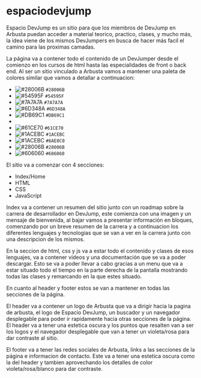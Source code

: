 # espaciodevjump

Espacio DevJump es un sitio para que los miembros de DevJump en Arbusta puedan acceder a material teorico, practico, clases, y mucho más,
la idea viene de los mismos DevJumpers en busca de hacer más facil el camino para las proximas camadas.

La página va a contener todo el contenido de un DevJumper desde el comienzo en los cursos de html hasta las especialidades de front o back end.
Al ser un sitio vinculado a Arbusta vamos a mantener una paleta de colores similar que vamos a detallar a continuacion:

- ![#28006B](https://via.placeholder.com/15/28006B/000000?text=+) `#28006B`
- ![#54595F](https://via.placeholder.com/15/54595F/000000?text=+) `#54595F`
- ![#7A7A7A](https://via.placeholder.com/15/7A7A7A/000000?text=+) `#7A7A7A`
- ![#6D348A](https://via.placeholder.com/15/6D348A/000000?text=+) `#6D348A`
- ![#DB69C1](https://via.placeholder.com/15/DB69C1/000000?text=+) `#DB69C1`
- 
- ![#61CE70](https://via.placeholder.com/15/61CE70/000000?text=+) `#61CE70`
- ![#1ACEBC](https://via.placeholder.com/15/1ACEBC/000000?text=+) `#1ACEBC`
- ![#1ACEBC](https://via.placeholder.com/15/1ACEBC/000000?text=+) `#6AE0C0`
- ![#28006B](https://via.placeholder.com/15/28006B/000000?text=+) `#28006B`
- ![#606060](https://via.placeholder.com/15/606060/000000?text=+) `#606060`

El sitio va a comenzar con 4 secciones:
- Index/Home
- HTML
- CSS
- JavaScript

Index va a contener un resumen del sitio junto con un roadmap sobre la carrera de desarrollador en DevJump, este comienza con una imagen y un mensaje de bienvenida, al bajar vamos a presentar información en bloques, comenzando por un breve resumen de la carrera y a continuacion los diferentes lenguajes y tecnologias que se van a ver en la carrera junto con una descripcion de los mismos.

En la seccion de html, css y js va a estar todo el contenido y clases de esos lenguajes, va a contener videos y una documentación que se va a poder descargar. Esto se va a poder llevar a cabo gracias a un menu que va a estar situado todo el tiempo en la parte derecha de la pantalla mostrando todas las clases y remarcando en la que estes situado.

En cuanto al header y footer estos se van a mantener en todas las secciones de la página.

El header va a contener un logo de Arbusta que va a dirigir hacia la pagina de arbusta, el logo de Espacio DevJump, un buscador y un navegador desplegable para poder ir rapidamente hacia otras secciones de la página. El header va a tener una estetica oscura y los puntos que resalten van a ser los logos y el navegador desplegable que van a tener un violeta/rosa para dar contraste al sitio.

El footer va a tener las redes sociales de Arbusta, links a las secciones de la página e informacion de contacto. Este va a tener una estetica oscura como la del header y tambien aprovechando los detalles de color violeta/rosa/blanco para dar contraste.
